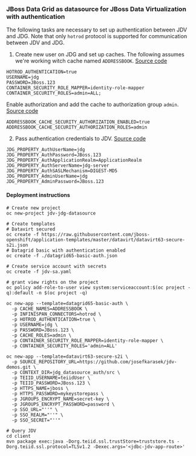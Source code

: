 ### JBoss Data Grid as datasource for JBoss Data Virtualization with authentication
The following tasks are necessary to set up authentication between JDV and JDG. Note that only `hotrod`
protocol is supported for communication between JDV and JDG.
1. Create new user on JDG and set up caches.
The following assumes we're working witch cache named `ADDRESSBOOK`. [Source code](https://github.com/josefkarasek/jdv-demos/blob/master/jdg_datasource_auth/datagrid65-basic-auth.json#L384-L395)
```
HOTROD_AUTHENTICATION=true
USERNAME=jdg
PASSWORD=JBoss.123
CONTAINER_SECURITY_ROLE_MAPPER=identity-role-mapper
CONTAINER_SECURITY_ROLES=admin=ALL;
```
Enable authorization and add the cache to authorization group `admin`. [Source code](https://github.com/josefkarasek/jdv-demos/blob/master/jdg_datasource_auth/datagrid65-basic-auth.json#L397-L404)
```
ADDRESSBOOK_CACHE_SECURITY_AUTHORIZATION_ENABLED=true
ADDRESSBOOK_CACHE_SECURITY_AUTHORIZATION_ROLES=admin
```
2. Pass authentication credentials to JDV. [Source code](https://github.com/josefkarasek/jdv-demos/blob/master/jdg_datasource_auth/jdv-sa.yaml#L52-L58)
```
JDG_PROPERTY_AuthUserName=jdg
JDG_PROPERTY_AuthPassword=JBoss.123
JDG_PROPERTY_AuthApplicationRealm=ApplicationRealm
JDG_PROPERTY_AuthServerName=jdg-server
JDG_PROPERTY_AuthSASLMechanism=DIGEST-MD5
JDG_PROPERTY_AdminUserName=jdg
JDG_PROPERTY_AdminPassword=JBoss.123
```

#### Deployment instructions
```
# Create new project
oc new-project jdv-jdg-datasource

# Create templates
# Datavirt secured
oc create -f https://raw.githubusercontent.com/jboss-openshift/application-templates/master/datavirt/datavirt63-secure-s2i.json
# Datagrid basic with authentication enabled
oc create -f ./datagrid65-basic-auth.json

# Create service account with secrets
oc create -f jdv-sa.yaml

# grant view rights on the project
oc policy add-role-to-user view system:serviceaccount:$(oc project -q):default -n $(oc project -q)

oc new-app --template=datagrid65-basic-auth \
  -p CACHE_NAMES=ADDRESSBOOK \
  -p INFINISPAN_CONNECTORS=hotrod \
  -p HOTROD_AUTHENTICATION=true \
  -p USERNAME=jdg \
  -p PASSWORD=JBoss.123 \
  -p CACHE_ROLES=admin \
  -p CONTAINER_SECURITY_ROLE_MAPPER=identity-role-mapper \
  -p CONTAINER_SECURITY_ROLES='admin=ALL'

oc new-app --template=datavirt63-secure-s2i \
  -p SOURCE_REPOSITORY_URL=https://github.com/josefkarasek/jdv-demos.git \
  -p CONTEXT_DIR=jdg_datasource_auth/src \
  -p TEIID_USERNAME=teiidUser \
  -p TEIID_PASSWORD=JBoss.123 \
  -p HTTPS_NAME=jboss \
  -p HTTPS_PASSWORD=mykeystorepass \
  -p JGROUPS_ENCRYPT_NAME=secret-key \
  -p JGROUPS_ENCRYPT_PASSWORD=password \
  -p SSO_URL="''" \
  -p SSO_REALM="''" \
  -p SSO_SECRET="''"

# Query JDV
cd client
mvn package exec:java -Dorg.teiid.ssl.trustStore=truststore.ts -Dorg.teiid.ssl.protocol=TLSv1.2 -Dexec.args='<jdbc-jdv-app-route>'
```

